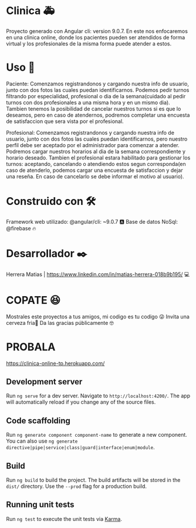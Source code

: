 # Clinica 🚑 
Proyecto generado con Angular cli: version 9.0.7.
En este nos enfocaremos en una clinica online, donde los pacientes pueden ser atendidos de forma virtual y los profesionales de la misma forma puede atender a estos.

# Uso 📄

Paciente: Comenzamos registrandonos y cargando nuestra info de usuario, junto con dos fotos las cuales puedan identificarnos.
Podemos pedir turnos filtrando por especialidad, profesional o dia de la semana(cuidado al pedir turnos con dos profesionales a una misma hora y en un mismo dia). Tambien tenemos la posibilidad de cancelar nuestros turnos si es que lo deseamos, pero en caso de atendernos, podremos completar una encuesta de satisfaccion que sera vista por el profesional.

Profesional: Comenzamos registrandonos y cargando nuestra info de usuario, junto con dos fotos las cuales puedan identificarnos, pero nuestro perfil debe ser aceptado por el administrador para comenzar a atender. Podremos cargar nuestros horarios al dia de la semana correspondiente y horario deseado.
Tambien el profesional estara habilitado para gestionar los turnos: aceptando, cancelando o atendiendo estos segun corresponda(en caso de atenderlo, podemos cargar una encuesta de satisfaccion y dejar una reseña. En caso de cancelarlo se debe informar el motivo al usuario).

# Construido con 🛠️
Framework web utilizado: @angular/cli: ~9.0.7 🅰️
Base de datos NoSql: @firebase 🔥

# Desarrollador ✒️
Herrera Matias | https://www.linkedin.com/in/matias-herrera-018b9b195/ 💻

# COPATE 😆 
Mostrales este proyectos a tus amigos, mi codigo es tu codigo 😜
Invita una cerveza fria🍺
Da las gracias públicamente 🤓

# PROBALA 

https://clinica-online-tp.herokuapp.com/

## Development server

Run `ng serve` for a dev server. Navigate to `http://localhost:4200/`. The app will automatically reload if you change any of the source files.

## Code scaffolding

Run `ng generate component component-name` to generate a new component. You can also use `ng generate directive|pipe|service|class|guard|interface|enum|module`.

## Build

Run `ng build` to build the project. The build artifacts will be stored in the `dist/` directory. Use the `--prod` flag for a production build.

## Running unit tests

Run `ng test` to execute the unit tests via [Karma](https://karma-runner.github.io).


